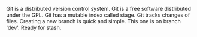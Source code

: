 Git is a distributed version control system.
Git is a free software distributed under the GPL.
Git has a mutable index called stage.
Git tracks changes of files.
Creating a new branch is quick and simple.
This one is on branch 'dev'.
Ready for stash.
